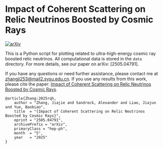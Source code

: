 # Impact of Coherent Scattering on Relic Neutrinos Boosted by Cosmic Rays

[![arXiv](https://img.shields.io/badge/arXiv-2505.04791-B31B1B.svg)](https://arxiv.org/abs/2505.04791)

This is a Python script for plotting related to ultra-high-energy cosmic ray boosted relic neutrinos. All computational data is stored in the `data` directory. For more details, see our paper on arXiv: [2505.04791].

If you have any questions or need further assistance, please contact me at zhangjj253@mail2.sysu.edu.cn. If you use any results from this work, please cite the paper: [Impact of Coherent Scattering on Relic Neutrinos Boosted by Cosmic Rays](https://arxiv.org/abs/2505.04791).

```
@article{Zhang:2025rqh,
    author = "Zhang, Jiajie and Sandrock, Alexander and Liao, Jiajun and Yue, Baobiao",
    title  = "{Impact of Coherent Scattering on Relic Neutrinos Boosted by Cosmic Rays}",
    eprint = "2505.04791",
    archivePrefix = "arXiv",
    primaryClass = "hep-ph",
    month  = "5",
    year   = "2025"
}
```
